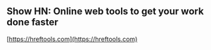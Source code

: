 ## Show HN: Online web tools to get your work done faster
  
  [https://hreftools.com](https://hreftools.com)